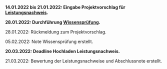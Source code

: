 **14.01.2022 bis 21.01.2022: Eingabe Projektvorschlag für [Leistungsnachweis](exam.md#leistungsnachweis).**

**28.01.2022: Durchführung [Wissensprüfung](exam.md#wissensprufung).**

28.01.2022: Rückmeldung zum Projektvorschlag.

05.02.2022: Note Wissensprüfung erstellt.

**20.03.2022: Deadline Hochladen Leistungsnachweis.**

21.03.2022: Bewertung der Leistungsnachweise und Abschlussnote erstellt.
